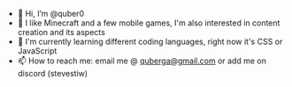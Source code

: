 - 👋 Hi, I’m @quber0
- 👀 I like Minecraft and a few mobile games, I'm also interested in content creation and its aspects
- 🌱 I'm currently learning different coding languages, right now it's CSS or JavaScript
- 📫 How to reach me: email me @ quberga@gmail.com or add me on discord (stevestiw)
